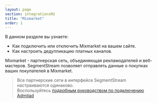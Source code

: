 ```yaml
---
layout: page
section: integrationsRU
title: "Mixmarket"
order: 1
---
```


В данном разделе вы узнаете:
* Как подключить или отключить Mixmarket на вашем сайте.
* Как настроить дедупликацию платных каналов.

Mixmarket - партнерская сеть, объединяющая рекламодателей и веб-мастеров. SegmentStream позволяет отправлять данные о покупках ваших покупателей в Mixmarket.

>Все партнерские сети в интерфейсе SegmentStream настраиваются одинаково. <br /> Воспользуйтесь [подробным руководством по подключению Admitad](/ru/integrations/admitad)
